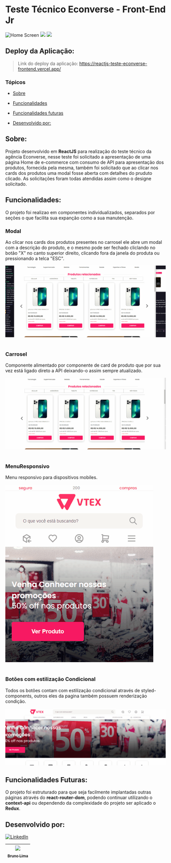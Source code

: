 # Teste Técnico Econverse - Front-End Jr
<img src="./src/assets/homeapresentation.gif" alt="Home Screen">

<img src="https://img.shields.io/static/v1?label=react&message=framework&color=blue&style=for-the-badge&logo=REACT"/>
<img src="https://img.shields.io/static/v1?label=Vercel&message=deploy&color=blue&style=for-the-badge&logo=cercel"/>

## Deploy da Aplicação:

> Link do deploy da aplicação: https://reactjs-teste-econverse-frontend.vercel.app/

### Tópicos 

* [Sobre](#Sobre)

* [Funcionalidades](#funcionalidades)

* [Funcionalidades futuras](#funcionalidades-futuras)

* [Desenvolvido por:](#desenvolvido-por)

## Sobre:
Projeto desenvolvido em <b>ReactJS</b> para realização do teste técnico da agência Econverse, nesse teste foi solicitado a apresentação de uma página Home de e-commerce com consumo de API para apresentação dos produtos, fornecida pela mesma, também foi solicitado que ao clicar nos cards dos produtos uma modal fosse aberta com detalhes do pruduto clicado. As solicitações foram todas atendidas assim como o designe solicitado.

## Funcionalidades:
O projeto foi realizao em componentes individualizados, separados por seções o que facilita sua expanção como a sua manutenção.

### Modal

Ao clicar nos cards dos produtos presentes no carrosel ele abre um modal com a descrição do produto, e o mesmo pode ser fechado cliclando no botão "X" no canto superior direito, clicando fora da janela do produta ou pressionando a telca "ESC".

<img src="./src/assets/modalapresentation.gif" alt="Home Screen">
<br />
<br />

### Carrosel 

Componente alimentado por componente de card de produto que por sua vez está ligado direto a API deixando-o assim sempre atualizado.

<img src="./src/assets/carrouselapresentation.gif" alt="Home Screen">
<br />
<br />

### MenuResponsivo

Menu responsivo para dispositivos mobiles.

<img src="./src/assets/menuresponsivo.gif" alt="Home Screen" >
<br />
<br />

### Botões com estilização Condicional

Todos os botões contam com estilização condicional através de styled-components,
outros eles da pagina também possuem renderização condição.

<img src="./src/assets/btnsstyled.gif" alt="Home Screen" >

## Funcionalidades Futuras:

O projeto foi estruturado para que seja facilmente implantadas outras páginas através do <b>react-router-dom</b>, podendo continuar utilizando o <b>context-api</b> ou dependendo da complexidade do projeto ser aplicado o <b>Redux</b>.

## Desenvolvido por:

[![LinkedIn](https://img.shields.io/badge/LinkedIn-%230077B5.svg?logo=linkedin&logoColor=white)](https://www.linkedin.com/in/bruno-lima-9ba21b242/)

| [<img src="	https://avatars.githubusercontent.com/u/102754701?s=96&v=4" width=115><br><sub>Bruno Lima</sub>](https://github.com/bruno-lima1504) 
| :---: |






